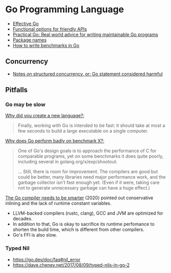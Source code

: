 # Go Programming Language

* [Effective Go](https://go.dev/doc/effective_go)
* [Functional options for friendly APIs](https://dave.cheney.net/2014/10/17/functional-options-for-friendly-apis)
* [Practical Go: Real world advice for writing maintainable Go programs](https://dave.cheney.net/practical-go/presentations/gophercon-singapore-2019.html)
* [Package names](https://blog.golang.org/package-names)
* [How to write benchmarks in Go](https://dave.cheney.net/2013/06/30/how-to-write-benchmarks-in-go)

## Concurrency

* [Notes on structured concurrency, or: Go statement considered harmful](https://vorpus.org/blog/notes-on-structured-concurrency-or-go-statement-considered-harmful/)

## Pitfalls

### Go may be slow

[Why did you create a new language?](https://go.dev/doc/faq#creating_a_new_language);

> Finally, working with Go is intended to be fast: it should take at most a few seconds to build a large executable on a single computer. 

[Why does Go perform badly on benchmark X?](https://go.dev/doc/faq#Why_does_Go_perform_badly_on_benchmark_x);

> One of Go's design goals is to approach the performance of C for comparable programs, yet on some benchmarks it does quite poorly, including several in golang.org/x/exp/shootout. 
>
> ...
> Still, there is room for improvement. The compilers are good but could be better, many libraries need major performance work, and the garbage collector isn't fast enough yet. (Even if it were, taking care not to generate unnecessary garbage can have a huge effect.) 

[The Go compiler needs to be smarter](https://lemire.me/blog/2020/06/04/the-go-compiler-needs-to-be-smarter/) (2020) pointed out conservative inlining and the lack of runtime constant variables.

- LLVM-backed compilers (rustc, clang), GCC and JVM are optimized for decades.
- In addition to that, Go is okay to sacrifice its runtime perfomance to shorten the build time, which is different from other compilers.
- Go's FFI is also slow.

### Typed Nil

* https://go.dev/doc/faq#nil_error
* https://dave.cheney.net/2017/08/09/typed-nils-in-go-2
